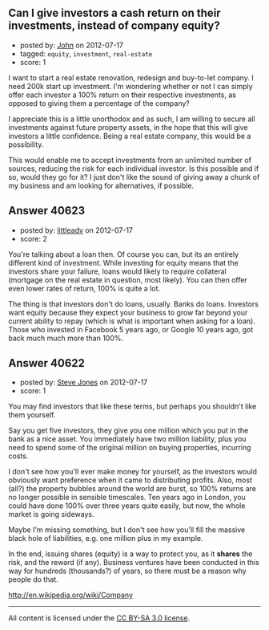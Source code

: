 ## Can I give investors a cash return on their investments, instead of company equity?

- posted by: [John](https://stackexchange.com/users/-1/18815-john) on 2012-07-17
- tagged: `equity`, `investment`, `real-estate`
- score: 1

I want to start a real estate renovation, redesign and buy-to-let company. I need 200k start up investment. I'm wondering whether or not I can simply offer each investor a 100% return on their respective investments, as opposed to giving them a percentage of the company?

I appreciate this is a little unorthodox and as such, I am willing to secure all investments against future property assets, in the hope that this will give investors a little confidence. Being a real estate company, this would be a possibility.

This would enable me to accept investments from an unlimited number of sources, reducing the risk for each individual investor. Is this possible and if so, would they go for it? I just don't like the sound of giving away a chunk of my business and am looking for alternatives, if possible. 



## Answer 40623

- posted by: [littleadv](https://stackexchange.com/users/-1/13808-littleadv) on 2012-07-17
- score: 2

You're talking about a loan then. Of course you can, but its an entirely different kind of investment. While investing for equity means that the investors share your failure, loans would likely to require collateral (mortgage on  the real estate in question, most likely). You can then offer even lower rates of return, 100% is quite a lot.

The thing is that investors don't do loans, usually. Banks do loans. Investors want equity because they expect your business to grow far beyond your current ability to repay (which is what is important when asking for a loan). Those who invested in Facebook 5 years ago, or Google 10 years ago, got back much much more than 100%.


## Answer 40622

- posted by: [Steve Jones](https://stackexchange.com/users/-1/12985-steve-jones) on 2012-07-17
- score: 1

<p>You may find investors that like these terms, but perhaps you shouldn't like them yourself.</p>

<p>Say you get five investors, they give you one million which you put in the bank as a nice asset. You immediately have two million liability, plus you need to spend some of the original million on buying properties, incurring costs.</p>

<p>I don't see how you'll ever make money for yourself, as the investors would obviously want preference when it came to distributing profits. Also, most (all?) the property bubbles around the world are burst, so 100% returns are no longer possible in sensible timescales. Ten years ago in London, you could have done 100% over three years quite easily, but now, the whole market is going sideways.</p>

<p>Maybe I'm missing something, but I don't see how you'll fill the massive black hole of liabilities, e.g. one million plus in my example.</p>

<p>In the end, issuing shares (equity) is a way to protect you, as it <strong>shares</strong> the risk, and the reward (if any). Business ventures have been conducted in this way for hundreds (thousands?) of years, so there must be a reason why people do that.</p>

<p><a href="http://en.wikipedia.org/wiki/Company" rel="nofollow">http://en.wikipedia.org/wiki/Company</a></p>




---

All content is licensed under the [CC BY-SA 3.0 license](https://creativecommons.org/licenses/by-sa/3.0/).
